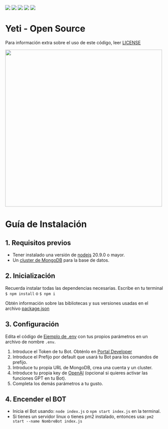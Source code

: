 [![](https://img.shields.io/github/stars/zlarosav/Yeti-BOT.svg)](https://github.com/zlarosav/Yeti-BOT)
[![](https://img.shields.io/github/forks/zlarosav/Yeti-BOT.svg)](https://github.com/zlarosav/Yeti-BOT)
[![](https://img.shields.io/github/tag/zlarosav/Yeti-BOT.svg)](https://github.com/zlarosav/Yeti-BOT/releases/tag/v0.1.0-alpha)
[![](https://img.shields.io/github/release/zlarosav/Yeti-BOT.svg)](https://github.com/zlarosav/Yeti-BOT/releases/)
[![](https://img.shields.io/github/issues/zlarosav/Yeti-BOT.svg)](https://github.com/zlarosav/Yeti-BOT/issues/)

# Yeti - Open Source
Para información extra sobre el uso de este código, leer [LICENSE](https://github.com/zlarosav/Yeti-BOT/blob/main/LICENSE)

<a href="https://discord.com/invite/YKjDPGTAzY"><img width="500px" src="https://cdn.discordapp.com/attachments/1125702005197897760/1127984445509607495/BANNER.jpg"></a>

# Guía de Instalación
## 1. Requisitos previos

  * Tener instalado una versión de [nodejs](https://nodejs.org) 20.9.0 o mayor.
  * Un [cluster de MongoDB](https://www.mongodb.com/es/cloud/atlas/) para la base de datos.
    
## 2. Inicialización
Recuerda instalar todas las dependencias necesarias. Escribe en tu terminal `$ npm install` o `$ npm i`

Obtén información sobre las bibliotecas y sus versiones usadas en el archivo [package.json](https://github.com/zlarosav/Yeti-BOT/blob/main/package.json)

## 3. Configuración
Edita el código de [Ejemplo de .env](https://github.com/zlarosav/Yeti-BOT/blob/main/Ejemplo%20de%20.env) con tus propios parámetros en un archivo de nombre `.env`.
1. Introduce el Token de tu Bot. Obténlo en [Portal Developer](https://discord.com/developers/applications)
2. Introduce el Prefijo por default que usará tu Bot para los comandos de prefijo.
3. Introduce tu propia URL de MongoDB, crea una cuenta y un cluster.
4. Introduce tu propia key de [OpenAI](https://platform.openai.com/account/api-keys) (opcional si quieres activar las funciones GPT en tu Bot).
5. Completa los demás parámetros a tu gusto.

## 4. Encender el BOT
  * Inicia el Bot usando: `node index.js` o `npm start index.js` en la terminal.
  * Si tienes un servidor linux o tienes pm2 instalado, entonces usa: `pm2 start --name NombreBot index.js`
